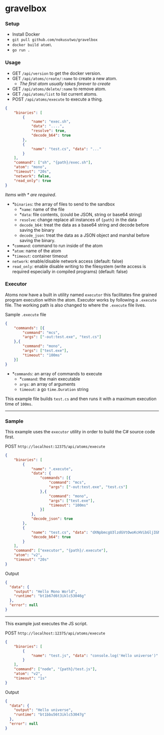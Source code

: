 # gravelbox

### Setup
* Install Docker
* `git pull github.com/nokusutwo/gravelbox`
* `docker build atom\`
* `go run .`

### Usage
* GET `/api/version` to get the docker version.
* GET `/api/atoms/create/:name` to create a new atom.
    * *The first atom usually takes forever to create*
* GET `/api/atoms/delete/:name` to remove atom.
* GET `/api/atoms/list` to list current atoms.
* POST `/api/atoms/execute` to execute a thing.
```json
{
	"binaries": [
		{
			"name": "exec.sh", 
			"data": "....", 
            "resolve": true,
            "decode_b64": true
		},
		{
			"name": "test.cs", "data": "..."
		}
	],
	"command": ["sh", "{path}/exec.sh"],
	"atom": "mono",
	"timeout": "20s",
    "network": false,
    "read_only": true
}
```
*Items with \* are required*.

* *`binaries`: the array of files to send to the sandbox
    * *`name`: name of the file
    * *`data`: file contents, (could be JSON, string or base64 string)
    * `resolve`: change replace all instances of `{path}` in the data
    * `decode_b64`: treat the data as a base64 string and decode before saving the binary
    * `decode_json`: treat the data as a JSON object and marshal before saving the binary.
* *`command`: command to run inside of the atom
* *`atom`: name of the atom
* *`timeout`: container timeout
* `network`: enable/disable network access (default: false)
* `read_only`: enable disable writing to the filesystem (write access is required especially in compiled programs) (default: false)

### Executor
Atoms now have a built in utility named `executor` this facilitates fine grained program execution within the atom.
Executor works by following a `.execute` file. The working path is also changed to where the `.execute` file lives.

Sample `.execute` file
```json
{
    "commands": [{
        "command": "mcs",
        "args": ["-out:test.exe", "test.cs"]
    },{
        "command": "mono",
        "args": ["test.exe"],
        "timeout": "100ms"
    }]
}
```

* *`commands`: an array of commands to execute
    * *`command`: the main executable
    * `args`: an array of arguments
    * `timeout`: a go `time.Duration` string

This example file builds `test.cs` and then runs it with a maximum execution time of `100ms`.

---

### Sample

This example uses the `executor` utility in order to build the C# source code first.

POST `http://localhost:12375/api/atoms/execute`
```json
{
	"binaries": [
		{
			"name": ".execute", 
			"data": {
				"commands": [{
					"command": "mcs",
					"args": ["-out:test.exe", "test.cs"]
				},{
					"command": "mono",
					"args": ["test.exe"],
					"timeout": "100ms"
				}]
			},
			"decode_json": true
		},
		{
			"name": "test.cs", "data": "dXNpbmcgU3lzdGVtOwoKcHVibGljIGNsYXNzIEhlbGxvV29ybGQKewogICAgcHVibGljIHN0YXRpYyB2b2lkIE1haW4oc3RyaW5nW10gYXJncykKICAgIHsKICAgICAgICBDb25zb2xlLldyaXRlTGluZSAoIkhlbGxvIE1vbm8gV29ybGQiKTsKICAgIH0KfQ==",
			"decode_b64": true
		}
	],
	"command": ["executor", "{path}/.execute"],
	"atom": "v2",
	"timeout": "20s"
}
```
Output
```json
{
  "data": {
    "output": "Hello Mono World",
    "runtime": "bt1b67d6t3iklc53046g"
  },
  "error": null
}
```

---

This example just executes the JS script.

POST `http://localhost:12375/api/atoms/execute`
```json
{
	"binaries": [
		{
			"name": "test.js", "data": "console.log('Hello universe')"
		}
	],
	"command": ["node", "{path}/test.js"],
	"atom": "v2",
	"timeout": "1s"
}
```
Output
```json
{
  "data": {
    "output": "Hello universe",
    "runtime": "bt1bbu56t3iklc53047g"
  },
  "error": null
}
```

